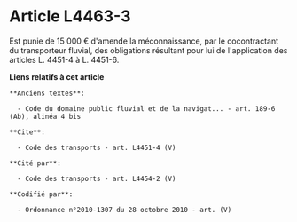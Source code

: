 # Article L4463-3

Est punie de 15 000 € d'amende la méconnaissance, par le cocontractant du transporteur fluvial, des obligations résultant
pour lui de l'application des articles L. 4451-4 à L. 4451-6.

**Liens relatifs à cet article**

	**Anciens textes**:

	  - Code du domaine public fluvial et de la navigat... - art. 189-6 (Ab), alinéa 4 bis

	**Cite**:

	  - Code des transports - art. L4451-4 (V)

	**Cité par**:

	  - Code des transports - art. L4454-2 (V)

	**Codifié par**:

	  - Ordonnance n°2010-1307 du 28 octobre 2010 - art. (V)
